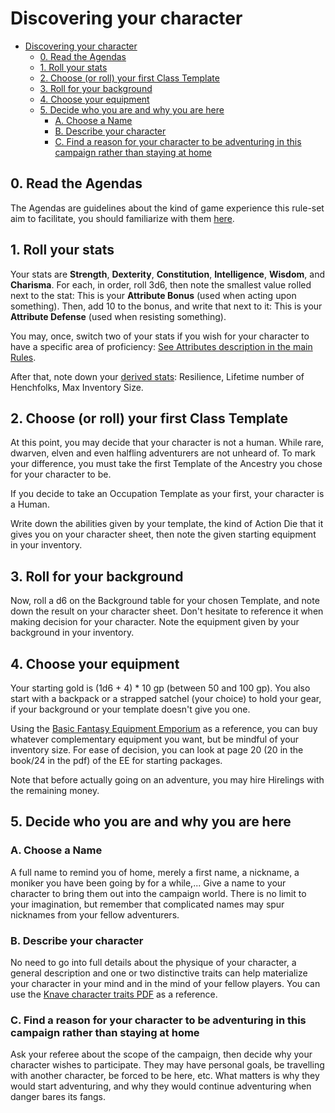 # Discovering your character

- [Discovering your character](#discovering-your-character)
  - [0. Read the Agendas](#0-read-the-agendas)
  - [1. Roll your stats](#1-roll-your-stats)
  - [2. Choose (or roll) your first Class Template](#2-choose-or-roll-your-first-class-template)
  - [3. Roll for your background](#3-roll-for-your-background)
  - [4. Choose your equipment](#4-choose-your-equipment)
  - [5. Decide who you are and why you are here](#5-decide-who-you-are-and-why-you-are-here)
    - [A. Choose a Name](#a-choose-a-name)
    - [B. Describe your character](#b-describe-your-character)
    - [C. Find a reason for your character to be adventuring in this campaign rather than staying at home](#c-find-a-reason-for-your-character-to-be-adventuring-in-this-campaign-rather-than-staying-at-home)

## 0. Read the Agendas

The Agendas are guidelines about the kind of game experience this rule-set aim to facilitate, you should familiarize with them [here](Agendas.md).

## 1. Roll your stats

Your stats are **Strength**, **Dexterity**, **Constitution**, **Intelligence**, **Wisdom**, and **Charisma**. For each, in order, roll 3d6, then note the smallest value rolled next to the stat: This is your **Attribute Bonus** (used when acting upon something). Then, add 10 to the bonus, and write that next to it: This is your **Attribute Defense** (used when resisting something).

You may, once, switch two of your stats if you wish for your character to have a specific area of proficiency: [See Attributes description in the main Rules](./PlayerRules.md#using-attributes).

After that, note down your [derived stats](./PlayerRules.md#Additional-Characteristics): Resilience, Lifetime number of Henchfolks, Max Inventory Size.

## 2. Choose (or roll) your first Class Template

At this point, you may decide that your character is not a human. While rare, dwarven, elven and even halfling adventurers are not unheard of. To mark your difference, you must take the first Template of the Ancestry you chose for your character to be.

If you decide to take an Occupation Template as your first, your character is a Human.

Write down the abilities given by your template, the kind of Action Die that it gives you on your character sheet, then note the given starting equipment in your inventory.

## 3. Roll for your background

Now, roll a d6 on the Background table for your chosen Template, and note down the result on your character sheet. Don't hesitate to reference it when making decision for your character.
Note the equipment given by your background in your inventory.

## 4. Choose your equipment

Your starting gold is (1d6 + 4) * 10 gp (between 50 and 100 gp). You also start with a backpack or a strapped satchel (your choice) to hold your gear, if your background or your template doesn't give you one.

Using the [Basic Fantasy Equipment Emporium](https://basicfantasy.org/downloads/EE1-Equipment-Emporium-r24.pdf) as a reference, you can buy whatever complementary equipment you want, but be mindful of your inventory size. For ease of decision, you can look at page 20 (20 in the book/24 in the pdf) of the EE for starting packages.

Note that before actually going on an adventure, you may hire Hirelings with the remaining money.

## 5. Decide who you are and why you are here

### A. Choose a Name

A full name to remind you of home, merely a first name, a nickname, a moniker you have been going by for a while,... Give a name to your character to bring them out into the campaign world. There is no limit to your imagination, but remember that complicated names may spur nicknames from your fellow adventurers.

### B. Describe your character

No need to go into full details about the physique of your character, a general description and one or two distinctive traits can help materialize your character in your mind and in the mind of your fellow players. You can use the [Knave character traits PDF](docs/character-traits.pdf) as a reference.

### C. Find a reason for your character to be adventuring in this campaign rather than staying at home

Ask your referee about the scope of the campaign, then decide why your character wishes to participate. They may have personal goals, be travelling with another character, be forced to be here, etc. What matters is why they would start adventuring, and why they would continue adventuring when danger bares its fangs.
